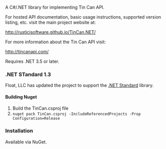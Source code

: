 A C#/.NET library for implementing Tin Can API.

For hosted API documentation, basic usage instructions, supported version listing, etc. visit the main project website at:

http://rusticisoftware.github.io/TinCan.NET/

For more information about the Tin Can API visit:

http://tincanapi.com/

Requires .NET 3.5 or later.

### .NET STandard 1.3
Float, LLC has updated the project to support the [.NET Standard](https://docs.microsoft.com/en-us/dotnet/standard/library) library.

#### Building Nuget
1. Build the TinCan.csproj file
2. ```nuget pack TinCan.csproj -IncludeReferencedProjects -Prop Configuration=Release```

### Installation

Available via NuGet.
